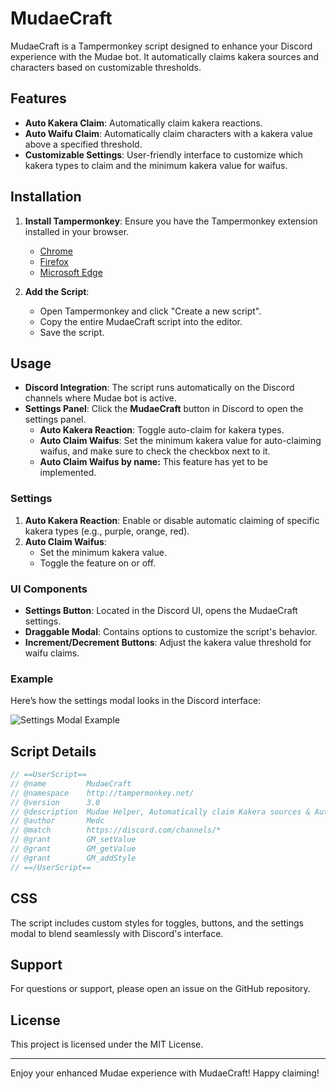 # MudaeCraft

MudaeCraft is a Tampermonkey script designed to enhance your Discord experience with the Mudae bot. It automatically claims kakera sources and characters based on customizable thresholds.

## Features

- **Auto Kakera Claim**: Automatically claim kakera reactions. 
- **Auto Waifu Claim**: Automatically claim characters with a kakera value above a specified threshold.
- **Customizable Settings**: User-friendly interface to customize which kakera types to claim and the minimum kakera value for waifus.

## Installation

1. **Install Tampermonkey**: Ensure you have the Tampermonkey extension installed in your browser.
   - [Chrome](https://chrome.google.com/webstore/detail/tampermonkey/dhdgffkkebhmkfjojejmpbldmpobfkfo)
   - [Firefox](https://addons.mozilla.org/en-US/firefox/addon/tampermonkey/)
   - [Microsoft Edge](https://www.microsoft.com/en-us/p/tampermonkey/9nblggh5162s)

2. **Add the Script**:
   - Open Tampermonkey and click "Create a new script".
   - Copy the entire MudaeCraft script into the editor.
   - Save the script.

## Usage

- **Discord Integration**: The script runs automatically on the Discord channels where Mudae bot is active.
- **Settings Panel**: Click the **MudaeCraft** button in Discord to open the settings panel.
  - **Auto Kakera Reaction**: Toggle auto-claim for kakera types.
  - **Auto Claim Waifus**: Set the minimum kakera value for auto-claiming waifus, and make sure to check the checkbox next to it.
  - **Auto Claim Waifus by name:** This feature has yet to be implemented.

### Settings

1. **Auto Kakera Reaction**: Enable or disable automatic claiming of specific kakera types (e.g., purple, orange, red).
2. **Auto Claim Waifus**:
   - Set the minimum kakera value.
   - Toggle the feature on or off.

### UI Components

- **Settings Button**: Located in the Discord UI, opens the MudaeCraft settings.
- **Draggable Modal**: Contains options to customize the script's behavior.
- **Increment/Decrement Buttons**: Adjust the kakera value threshold for waifu claims.

### Example

Here’s how the settings modal looks in the Discord interface:

![Settings Modal Example](https://i.imgur.com/your-image-url.png](https://imgur.com/96Dvp9V))

## Script Details

```javascript
// ==UserScript==
// @name         MudaeCraft
// @namespace    http://tampermonkey.net/
// @version      3.0
// @description  Mudae Helper, Automatically claim Kakera sources & Automatically claim characters with a kakera > a given value.
// @author       Medc
// @match        https://discord.com/channels/*
// @grant        GM_setValue
// @grant        GM_getValue
// @grant        GM_addStyle
// ==/UserScript==
```

## CSS

The script includes custom styles for toggles, buttons, and the settings modal to blend seamlessly with Discord's interface.

## Support

For questions or support, please open an issue on the GitHub repository.

## License

This project is licensed under the MIT License.

---

Enjoy your enhanced Mudae experience with MudaeCraft! Happy claiming!
